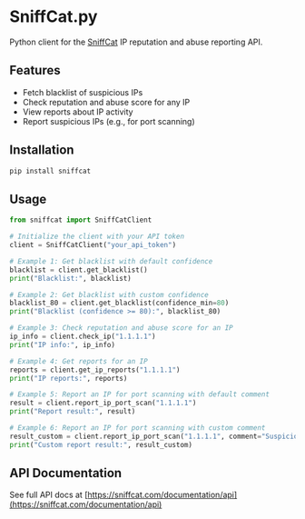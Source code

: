 # SniffCat.py

Python client for the [SniffCat](https://sniffcat.com/documentation/api) IP reputation and abuse reporting API.

## Features

- Fetch blacklist of suspicious IPs
- Check reputation and abuse score for any IP
- View reports about IP activity
- Report suspicious IPs (e.g., for port scanning)

## Installation

```sh
pip install sniffcat
```

## Usage

```python
from sniffcat import SniffCatClient

# Initialize the client with your API token
client = SniffCatClient("your_api_token")

# Example 1: Get blacklist with default confidence
blacklist = client.get_blacklist()
print("Blacklist:", blacklist)

# Example 2: Get blacklist with custom confidence
blacklist_80 = client.get_blacklist(confidence_min=80)
print("Blacklist (confidence >= 80):", blacklist_80)

# Example 3: Check reputation and abuse score for an IP
ip_info = client.check_ip("1.1.1.1")
print("IP info:", ip_info)

# Example 4: Get reports for an IP
reports = client.get_ip_reports("1.1.1.1")
print("IP reports:", reports)

# Example 5: Report an IP for port scanning with default comment
result = client.report_ip_port_scan("1.1.1.1")
print("Report result:", result)

# Example 6: Report an IP for port scanning with custom comment
result_custom = client.report_ip_port_scan("1.1.1.1", comment="Suspicious port scan detected from this IP")
print("Custom report result:", result_custom)
```

## API Documentation

See full API docs at [https://sniffcat.com/documentation/api](https://sniffcat.com/documentation/api)
